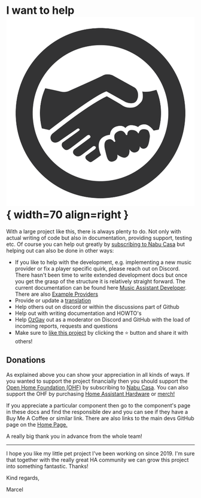 # I want to help ![Preview image](../assets/icons/help-icon.png){ width=70 align=right }

With a large project like this, there is always plenty to do. Not only with actual writing of code but also in documentation, providing support, testing etc. Of course you can help out greatly by [subscribing to Nabu Casa](https://www.nabucasa.com) but helping out can also be done in other ways:

- If you like to help with the development, e.g. implementing a new music provider or fix a player specific quirk, please reach out on Discord. There hasn't been time to write extended development docs but once you get the grasp of the structure it is relatively straight forward. The current documentation can be found here [Music Assistant Developer](https://developers.music-assistant.io/). There are also [Example Providers](https://github.com/music-assistant/server/tree/dev/music_assistant/providers)
- Provide or update a [translation](lokalise.md)
- Help others out on discord or within the discussions part of Github
- Help out with writing documentation and HOWTO's
- Help [OzGav](https://github.com/OzGav) out as a moderator on Discord and GitHub with the load of incoming reports, requests and questions
- Make sure to [like this project](https://github.com/music-assistant/server) by clicking the ⭐ button and share it with others!

## Donations

As explained above you can show your appreciation in all kinds of ways. If you wanted to support the project financially then you should support the [Open Home Foundation (OHF)](https://www.openhomefoundation.org/) by subscribing to [Nabu Casa](https://www.nabucasa.com/). You can also support the OHF by purchasing [Home Assistant Hardware](https://www.home-assistant.io/) or [merch!](https://home-assistant-store.creator-spring.com/)

If you appreciate a particular component then go to the component's page in these docs and find the responsible dev and you can see if they have a Buy Me A Coffee or similar link. There are also links to the main devs GitHub page on the [Home Page.](../index.md/#the-core-team)

A really big thank you in advance from the whole team!

___________________________________________

I hope you like my little pet project I've been working on since 2019.
I'm sure that together with the really great HA community we can grow this project into something fantastic. Thanks!

Kind regards,

Marcel
